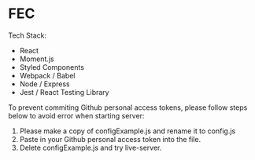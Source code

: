 # FEC

Tech Stack:
* React
* Moment.js
* Styled Components
* Webpack / Babel
* Node / Express
* Jest / React Testing Library

To prevent commiting Github personal access tokens, please follow steps below to avoid error when starting server:
1) Please make a copy of configExample.js and rename it to config.js
2) Paste in your Github personal access token into the file.
3) Delete configExample.js and try live-server.